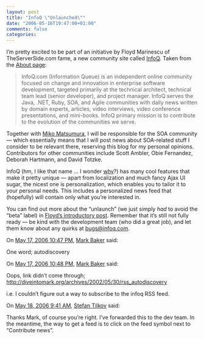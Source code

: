 ```yaml
---
layout: post
title: "InfoQ \"Unlaunched\""
date: "2006-05-16T19:47:00+01:00"
comments: false
categories: 
---
```


<p>I&#8217;m pretty excited to be part of an initiative by Floyd Marinescu of TheServerSide.com fame, a new community site called <a href="http://www.infoq.com/news/InfoQ-Unlaunched">InfoQ</a>. Taken from the <a href="http://www.infoq.com/about.jsp">About page</a>:</p>

<blockquote>
<p>InfoQ.com (Information Queue) is an independent online community focused on change and innovation in enterprise software development, targeted primarily at the technical architect, technical team lead (senior developer), and project manager. InfoQ serves the Java, .NET, Ruby, SOA, and Agile communities with daily news written by domain experts, articles, video interviews, video conference presentations, and mini-books. InfoQ primary mission is to contribute to the evolution of the communities we serve. </p>
</blockquote>

<p>Together with <a href="http://www.miko.com/">Miko Matsumura</a>, I will be responsible for the SOA community &#8212; which essentially means that I will post news about SOA-related stuff I consider to be relevant there, reserving this blog for my personal opinions. Contributors for other communities include Scott Ambler, Obie Fernandez, Deborah Hartmann, and David Totzke. </p>

<p>InfoQ (hm, I like that name &#8230; I wonder <a href="/">why</a>?) has many cool features that make it pretty unique &#8212; apart from localization and much fancy Ajax UI sugar, the nicest one is personalization, which enables you to tailor it to your personal needs. This includes a personalized news feed that (hopefully) will contain only what you&#8217;re interested in.  </p>

<p>You can find out more about the &#8220;unlaunch&#8221; (we just simply <em>had</em> to avoid the &#8220;beta&#8221; label) in <a href="http://www.infoq.com/news/InfoQ-Unlaunched">Floyd&#8217;s introductory post</a>. Remember that it&#8217;s still not fully ready &#8212; be kind with the development team (who did a great job), and let them know about any quirks at <a href="mailt:bugs@infoq.com">bugs@infoq.com</a>.</p>

<section class="comments">

<div class="comment" id="comment-896">
On <a href="#comment-896" title="Permalink to this comment">May 17, 2006 10:47 PM</a>, <a href="http://www.markbaker.ca" title="http://www.markbaker.ca" rel="nofollow">Mark Baker</a>
said:
<p>One word; autodiscovery</p>


<div class="comment" id="comment-897">
On <a href="#comment-897" title="Permalink to this comment">May 17, 2006 10:48 PM</a>, <a href="http://www.markbaker.ca" title="http://www.markbaker.ca" rel="nofollow">Mark Baker</a>
said:
<p>Oops, link didn&#8217;t come through; <a href="http://diveintomark.org/archives/2002/05/30/rss_autodiscovery" rel="nofollow" /><a href="http://diveintomark.org/archives/2002/05/30/rss_autodiscovery" rel="nofollow">http://diveintomark.org/archives/2002/05/30/rss_autodiscovery</a></p>

<p>i.e. I couldn&#8217;t figure out a way to subscribe to the infoq RSS feed.</p>


<div class="comment" id="comment-898">
On <a href="#comment-898" title="Permalink to this comment">May 18, 2006  9:41 AM</a>, <a href="/en/staff/st/">Stefan Tilkov</a>
said:
<p>Thanks Mark, of course you&#8217;re right. I&#8217;ve forwarded this to the dev team. In the meantime, the way to get a feed is to click on the feed symbol next to &#8220;Contribute news&#8221;.</p>


</section>

